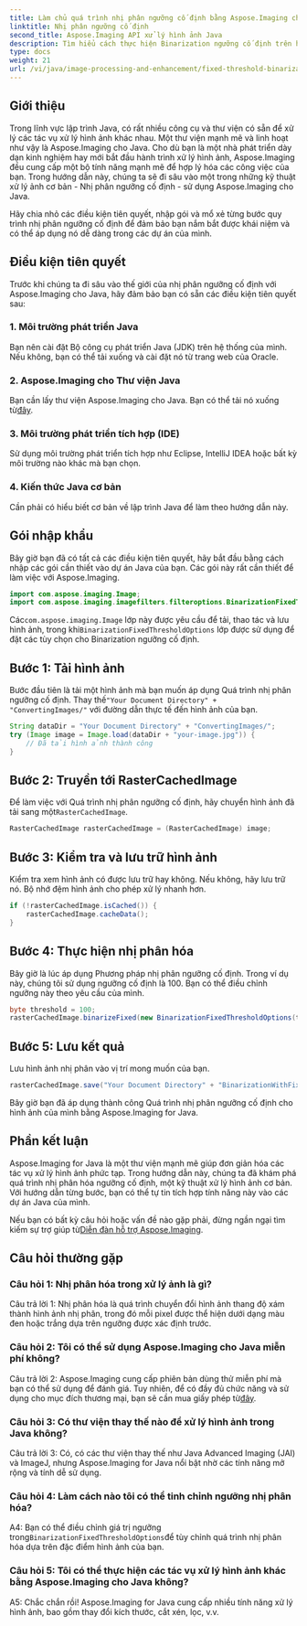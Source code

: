 ```yaml
---
title: Làm chủ quá trình nhị phân ngưỡng cố định bằng Aspose.Imaging cho Java
linktitle: Nhị phân ngưỡng cố định
second_title: Aspose.Imaging API xử lý hình ảnh Java
description: Tìm hiểu cách thực hiện Binarization ngưỡng cố định trên hình ảnh bằng Aspose.Imaging cho Java.
type: docs
weight: 21
url: /vi/java/image-processing-and-enhancement/fixed-threshold-binarization/
---
```

## Giới thiệu

Trong lĩnh vực lập trình Java, có rất nhiều công cụ và thư viện có sẵn để xử lý các tác vụ xử lý hình ảnh khác nhau. Một thư viện mạnh mẽ và linh hoạt như vậy là Aspose.Imaging cho Java. Cho dù bạn là một nhà phát triển dày dạn kinh nghiệm hay mới bắt đầu hành trình xử lý hình ảnh, Aspose.Imaging đều cung cấp một bộ tính năng mạnh mẽ để hợp lý hóa các công việc của bạn. Trong hướng dẫn này, chúng ta sẽ đi sâu vào một trong những kỹ thuật xử lý ảnh cơ bản - Nhị phân ngưỡng cố định - sử dụng Aspose.Imaging cho Java.

Hãy chia nhỏ các điều kiện tiên quyết, nhập gói và mổ xẻ từng bước quy trình nhị phân ngưỡng cố định để đảm bảo bạn nắm bắt được khái niệm và có thể áp dụng nó dễ dàng trong các dự án của mình.

## Điều kiện tiên quyết

Trước khi chúng ta đi sâu vào thế giới của nhị phân ngưỡng cố định với Aspose.Imaging cho Java, hãy đảm bảo bạn có sẵn các điều kiện tiên quyết sau:

### 1. Môi trường phát triển Java

Bạn nên cài đặt Bộ công cụ phát triển Java (JDK) trên hệ thống của mình. Nếu không, bạn có thể tải xuống và cài đặt nó từ trang web của Oracle.

### 2. Aspose.Imaging cho Thư viện Java

 Bạn cần lấy thư viện Aspose.Imaging cho Java. Bạn có thể tải nó xuống từ[đây](https://releases.aspose.com/imaging/java/).

### 3. Môi trường phát triển tích hợp (IDE)

Sử dụng môi trường phát triển tích hợp như Eclipse, IntelliJ IDEA hoặc bất kỳ môi trường nào khác mà bạn chọn.

### 4. Kiến thức Java cơ bản

Cần phải có hiểu biết cơ bản về lập trình Java để làm theo hướng dẫn này.

## Gói nhập khẩu

Bây giờ bạn đã có tất cả các điều kiện tiên quyết, hãy bắt đầu bằng cách nhập các gói cần thiết vào dự án Java của bạn. Các gói này rất cần thiết để làm việc với Aspose.Imaging.

```java
import com.aspose.imaging.Image;
import com.aspose.imaging.imagefilters.filteroptions.BinarizationFixedThresholdOptions;
```

 Các`com.aspose.imaging.Image` lớp này được yêu cầu để tải, thao tác và lưu hình ảnh, trong khi`BinarizationFixedThresholdOptions` lớp được sử dụng để đặt các tùy chọn cho Binarization ngưỡng cố định.

## Bước 1: Tải hình ảnh

 Bước đầu tiên là tải một hình ảnh mà bạn muốn áp dụng Quá trình nhị phân ngưỡng cố định. Thay thế`"Your Document Directory" + "ConvertingImages/"` với đường dẫn thực tế đến hình ảnh của bạn.

```java
String dataDir = "Your Document Directory" + "ConvertingImages/";
try (Image image = Image.load(dataDir + "your-image.jpg")) {
    // Đã tải hình ảnh thành công
}
```

## Bước 2: Truyền tới RasterCachedImage

 Để làm việc với Quá trình nhị phân ngưỡng cố định, hãy chuyển hình ảnh đã tải sang một`RasterCachedImage`.

```java
RasterCachedImage rasterCachedImage = (RasterCachedImage) image;
```

## Bước 3: Kiểm tra và lưu trữ hình ảnh

Kiểm tra xem hình ảnh có được lưu trữ hay không. Nếu không, hãy lưu trữ nó. Bộ nhớ đệm hình ảnh cho phép xử lý nhanh hơn.

```java
if (!rasterCachedImage.isCached()) {
    rasterCachedImage.cacheData();
}
```

## Bước 4: Thực hiện nhị phân hóa

Bây giờ là lúc áp dụng Phương pháp nhị phân ngưỡng cố định. Trong ví dụ này, chúng tôi sử dụng ngưỡng cố định là 100. Bạn có thể điều chỉnh ngưỡng này theo yêu cầu của mình.

```java
byte threshold = 100;
rasterCachedImage.binarizeFixed(new BinarizationFixedThresholdOptions(threshold));
```

## Bước 5: Lưu kết quả

Lưu hình ảnh nhị phân vào vị trí mong muốn của bạn.

```java
rasterCachedImage.save("Your Document Directory" + "BinarizationWithFixedThreshold_out.jpg");
```

Bây giờ bạn đã áp dụng thành công Quá trình nhị phân ngưỡng cố định cho hình ảnh của mình bằng Aspose.Imaging for Java.

## Phần kết luận

Aspose.Imaging for Java là một thư viện mạnh mẽ giúp đơn giản hóa các tác vụ xử lý hình ảnh phức tạp. Trong hướng dẫn này, chúng ta đã khám phá quá trình nhị phân hóa ngưỡng cố định, một kỹ thuật xử lý hình ảnh cơ bản. Với hướng dẫn từng bước, bạn có thể tự tin tích hợp tính năng này vào các dự án Java của mình.

Nếu bạn có bất kỳ câu hỏi hoặc vấn đề nào gặp phải, đừng ngần ngại tìm kiếm sự trợ giúp từ[Diễn đàn hỗ trợ Aspose.Imaging](https://forum.aspose.com/).

## Câu hỏi thường gặp

### Câu hỏi 1: Nhị phân hóa trong xử lý ảnh là gì?

Câu trả lời 1: Nhị phân hóa là quá trình chuyển đổi hình ảnh thang độ xám thành hình ảnh nhị phân, trong đó mỗi pixel được thể hiện dưới dạng màu đen hoặc trắng dựa trên ngưỡng được xác định trước.

### Câu hỏi 2: Tôi có thể sử dụng Aspose.Imaging cho Java miễn phí không?

 Câu trả lời 2: Aspose.Imaging cung cấp phiên bản dùng thử miễn phí mà bạn có thể sử dụng để đánh giá. Tuy nhiên, để có đầy đủ chức năng và sử dụng cho mục đích thương mại, bạn sẽ cần mua giấy phép từ[đây](https://purchase.aspose.com/buy).

### Câu hỏi 3: Có thư viện thay thế nào để xử lý hình ảnh trong Java không?

Câu trả lời 3: Có, có các thư viện thay thế như Java Advanced Imaging (JAI) và ImageJ, nhưng Aspose.Imaging for Java nổi bật nhờ các tính năng mở rộng và tính dễ sử dụng.

### Câu hỏi 4: Làm cách nào tôi có thể tinh chỉnh ngưỡng nhị phân hóa?

 A4: Bạn có thể điều chỉnh giá trị ngưỡng trong`BinarizationFixedThresholdOptions`để tùy chỉnh quá trình nhị phân hóa dựa trên đặc điểm hình ảnh của bạn.

### Câu hỏi 5: Tôi có thể thực hiện các tác vụ xử lý hình ảnh khác bằng Aspose.Imaging cho Java không?

A5: Chắc chắn rồi! Aspose.Imaging for Java cung cấp nhiều tính năng xử lý hình ảnh, bao gồm thay đổi kích thước, cắt xén, lọc, v.v.